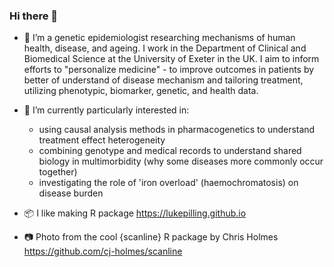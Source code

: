 ### Hi there 👋

- 🔭 I’m a genetic epidemiologist researching mechanisms of human health, disease, and ageing. I work in the Department of Clinical and Biomedical Science at the University of Exeter in the UK. I aim to inform efforts to "personalize medicine" - to improve outcomes in patients by better of understand of disease mechanism and tailoring treatment, utilizing phenotypic, biomarker, genetic, and health data.

- 🌱 I’m currently particularly interested in:
    - using causal analysis methods in pharmacogenetics to understand treatment effect heterogeneity
    - combining genotype and medical records to understand shared biology in multimorbidity (why some diseases more commonly occur together)
    - investigating the role of 'iron overload' (haemochromatosis) on disease burden

- 📦 I like making R package https://lukepilling.github.io

- 📷 Photo from the cool {scanline} R package by Chris Holmes https://github.com/cj-holmes/scanline
